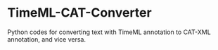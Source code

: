 TimeML-CAT-Converter
====================

Python codes for converting text with TimeML annotation to CAT-XML annotation, and vice versa.
